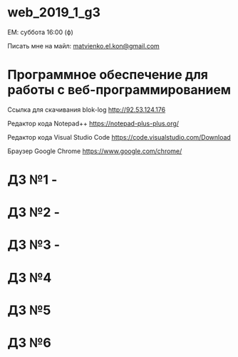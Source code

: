 # web_2019_1_g3
ЕМ: суббота 16:00 (ф)

Писать мне на майл: matvienko.el.kon@gmail.com
 
# Программное обеспечение для работы с веб-программированием


Ссылка для скачивания blok-log
http://92.53.124.176

Редактор кода Notepad++
https://notepad-plus-plus.org/

Редактор кода Visual Studio Code
https://code.visualstudio.com/Download

Браузер Google Chrome
https://www.google.com/chrome/


# ДЗ №1 - 
# ДЗ №2 - 
# ДЗ №3 - 
# ДЗ №4
# ДЗ №5
# ДЗ №6
